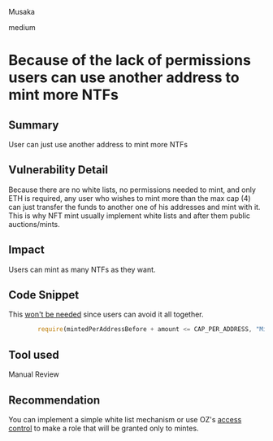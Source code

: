 Musaka

medium

# Because of the lack of permissions users can use another address to mint more NTFs

## Summary
User can just use another address to mint more NTFs
## Vulnerability Detail
Because there are no white lists, no permissions needed to mint, and only ETH is required, any user who wishes to mint more than the max cap (4) can just transfer the funds to another one of his addresses and mint with it. This is why NFT mint usually implement white lists and after them public auctions/mints.

## Impact
Users can mint as many NTFs as they want.

## Code Snippet
This [won't be needed](https://github.com/sherlock-audit/2023-07-beam-auction/blob/main/dutch-nft/src/MeritNFT.sol#L53-L54) since users can avoid it all together.
```jsx
        require(mintedPerAddressBefore + amount <= CAP_PER_ADDRESS, "Mint cap per address reached");
```
## Tool used

Manual Review

## Recommendation
You can implement a simple white list mechanism or use OZ's [access control](https://docs.openzeppelin.com/contracts/2.x/api/access) to make a role that will be granted only to mintes.
